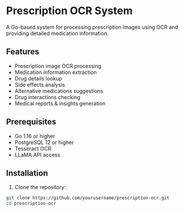 # Prescription OCR System

A Go-based system for processing prescription images using OCR and providing detailed medication information.

## Features

- Prescription image OCR processing
- Medication information extraction
- Drug details lookup
- Side effects analysis
- Alternative medications suggestions
- Drug interactions checking
- Medical reports & insights generation

## Prerequisites

- Go 1.16 or higher
- PostgreSQL 12 or higher
- Tesseract OCR
- LLaMA API access

## Installation

1. Clone the repository:
```bash
git clone https://github.com/yourusername/prescription-ocr.git
cd prescription-ocr